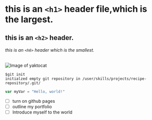 # this is an `<h1>` header file,which is the  largest.
## this is an `<h2>` header.
###### this is an `<h6>` header which is the smallest.

![Image of yaktocat](https://octodex.github.com/images/yaktocat.png)

```
$git init
initialzed empty git repository in /user/skills/projects/recipe-repository/.git/
```

```javascript
var myVar = "Hello, world!"
```

- [ ] turn on github pages
- [ ] outline my portfolio
- [ ] Introduce myself to the world
